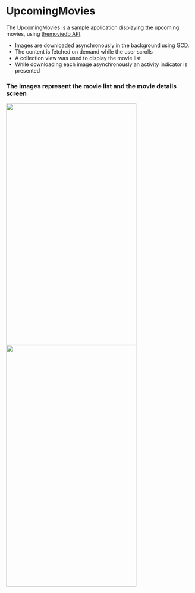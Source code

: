 # UpcomingMovies

The UpcomingMovies is a sample application displaying the upcoming movies, using [themoviedb API](https://www.themoviedb.org). 
- Images are downloaded asynchronously in the background using GCD.
- The content is fetched on demand while the user scrolls
- A collection view was used to display the movie list
- While downloading each image asynchronously an activity indicator is presented


### The images represent the movie list and the movie details screen

<p float="left">
  <img src="https://user-images.githubusercontent.com/55087937/92138254-6e8e6500-ee0e-11ea-8629-26afc0266deb.png" width="350" height="650">
  <img src="https://user-images.githubusercontent.com/55087937/92138434-a5647b00-ee0e-11ea-8706-8e4b64006d62.png" width="350" height="650"> 
</p>

